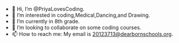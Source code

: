- 👋 Hi, I’m @PriyaLovesCoding.
- 👀 I’m interested in coding,Medical,Dancing,and Drawing.
- 🌱 I’m currently in 8th grade.
- 💞️ I’m looking to collaborate on some coding courses.
- 📫 How to reach me: My email is 20123713@dearbornschools.org.

<!---
PriyaLovesCoding/PriyaLovesCoding is a ✨ special ✨ repository because its `README.md` (this file) appears on your GitHub profile.
You can click the Preview link to take a look at your changes.
--->
